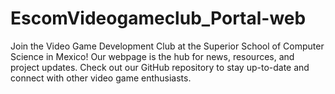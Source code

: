 # EscomVideogameclub_Portal-web
Join the Video Game Development Club at the Superior School of Computer Science in Mexico! Our webpage is the hub for news, resources, and project updates. Check out our GitHub repository to stay up-to-date and connect with other video game enthusiasts.
